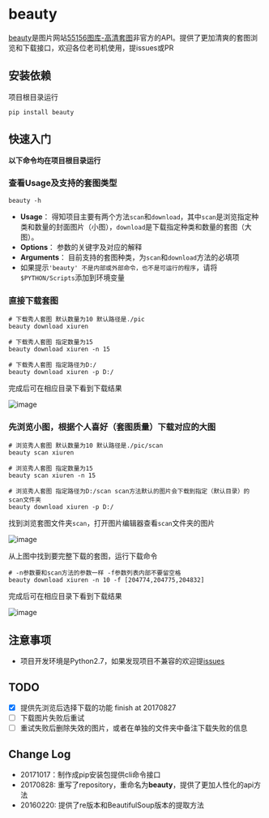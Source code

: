 # beauty
[beauty](https://github.com/zhongjiajie/beauty)是图片网站[55156图库-高清套图](http://www.55156.com/gaoqingtaotu/)非官方的API。提供了更加清爽的套图浏览和下载接口，欢迎各位老司机使用，提issues或PR

## 安装依赖
项目根目录运行
```
pip install beauty
```

## 快速入门
**以下命令均在项目根目录运行**
### 查看Usage及支持的套图类型
```
beauty -h
```
* **Usage**： 得知项目主要有两个方法`scan`和`download`，其中`scan`是浏览指定种类和数量的封面图片（小图），`download`是下载指定种类和数量的套图（大图）。
* **Options**： 参数的关键字及对应的解释
* **Arguments**： 目前支持的套图种类，为`scan`和`download`方法的必填项
* 如果提示`'beauty' 不是内部或外部命令，也不是可运行的程序`，请将`$PYTHON/Scripts`添加到环境变量

### 直接下载套图
```
# 下载秀人套图 默认数量为10 默认路径是./pic
beauty download xiuren

# 下载秀人套图 指定数量为15 
beauty download xiuren -n 15

# 下载秀人套图 指定路径为D:/
beauty download xiuren -p D:/
```
完成后可在相应目录下看到下载结果

![image](https://github.com/zhongjiajie/beauty/raw/master/support_file/beauty_download.png)

### 先浏览小图，根据个人喜好（套图质量）下载对应的大图
```
# 浏览秀人套图 默认数量为10 默认路径是./pic/scan
beauty scan xiuren

# 浏览秀人套图 指定数量为15
beauty scan xiuren -n 15

# 浏览秀人套图 指定路径为D:/scan scan方法默认的图片会下载到指定（默认目录）的scan文件夹
beauty download xiuren -p D:/
```
找到浏览套图文件夹`scan`，打开图片编辑器查看`scan`文件夹的图片

![image](https://github.com/zhongjiajie/beauty/raw/master/support_file/beauty_scan.png)

从上图中找到要完整下载的套图，运行下载命令
```
# -n参数要和scan方法的参数一样 -f参数列表内部不要留空格
beauty download xiuren -n 10 -f [204774,204775,204832]
```
完成后可在相应目录下看到下载结果

![image](https://github.com/zhongjiajie/beauty/raw/master/support_file/beauty_scan_download.png)

## 注意事项
* 项目开发环境是Python2.7，如果发现项目不兼容的欢迎提[issues](https://github.com/zhongjiajie/beauty/issues/new) 

## TODO
* [x] 提供先浏览后选择下载的功能 finish at 20170827
* [ ] 下载图片失败后重试
* [ ] 重试失败后删除失效的图片，或者在单独的文件夹中备注下载失败的信息

## Change Log
* 20171017：制作成pip安装包提供cli命令接口
* 20170828: 重写了repository，重命名为**beauty**，提供了更加人性化的api方法
* 20160220: 提供了re版本和BeautifulSoup版本的提取方法